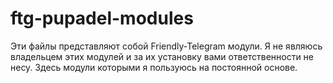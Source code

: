 # ftg-pupadel-modules
Эти файлы представляют собой Friendly-Telegram модули. Я не являюсь владельцем этих модулей и за их установку вами ответственности не несу. Здесь модули которыми я пользуюсь на постоянной основе.
